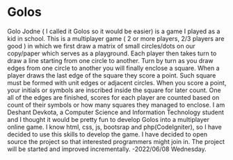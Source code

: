 # Golos
Golo Jodne ( I called it Golos so it would be easier) is a game I played as a kid in school. This is a multiplayer game ( 2 or more players, 2/3 players are good ) in which we first draw a matrix of small circles/dots on our copy/paper which serves as a playground. Each player then takes turn to draw a line starting from one circle to another. Turn by turn as you draw edges from one circle to another you will finally enclose a square. When a player draws the last edge of the square they score a point. Such square must be formed with unit edges or adjacent circles. When you score a point, your initials or symbols are inscribed inside the square for later count. One all of the edges are finished, scores for each player are counted based on count of their symbols or how many squares they managed to enclose. I am Deshant Devkota, a Computer Science and Information Technology student and I thought it would be pretty fun to develop Golos into a multiplayer online game. I know html, css, js, bootsrap and php(CodeIgniter), so I have decided to use this skills to develop the game. I have decided to open source the project so that interested programmers might join in. The project will be started and improved incrementally. -2022/06/08 Wednesday.
